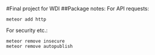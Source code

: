 #Final project for WDI
##Package notes:
For API requests:
```
meteor add http
```
For security etc.:
```
meteor remove insecure
meteor remove autopublish
```
